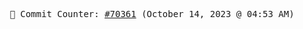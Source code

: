 <p align="center">
    <samp>
        📮 Commit Counter: <a href="https://github.com/Javascript-void0/Javascript-void0/commits/main">#70361</a> (October 14, 2023 @ 04:53 AM)
    </samp>
</p>